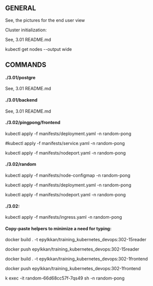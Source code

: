<h2>GENERAL</h2>

See, the pictures for the end user view


Cluster initialization:

See, 3.01 README.md

kubectl get nodes --output wide


<h2>COMMANDS</h2>

<h4>./3.01/postgre</h4>

See, 3.01 README.md


<h4>./3.01/backend</h4>

See, 3.01 README.md


<h4>./3.02/pingpong/frontend</h4>

kubectl apply -f manifests/deployment.yaml -n random-pong

#kubectl apply -f manifests/service.yaml -n random-pong

kubectl apply -f manifests/nodeport.yaml -n random-pong


<h4>./3.02/random</h4>

kubectl apply -f manifests/node-configmap -n random-pong

kubectl apply -f manifests/deployment.yaml -n random-pong

kubectl apply -f manifests/nodeport.yaml -n random-pong


<h4>./3.02:</h4>

kubectl apply -f manifests/ingress.yaml -n random-pong



<h4>Copy-paste helpers to minimize a need for typing:</h4>

docker build . -t epylkkan/training_kubernetes_devops:302-15reader

docker push epylkkan/training_kubernetes_devops:302-15reader

docker build . -t epylkkan/training_kubernetes_devops:302-1frontend

docker push epylkkan/training_kubernetes_devops:302-1frontend


k exec -it random-66d68cc57f-7qs49 sh -n random-pong





